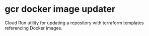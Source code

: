 gcr docker image updater
========================
Cloud Run utility for updating a repository with terraform templates referencing Docker images.

